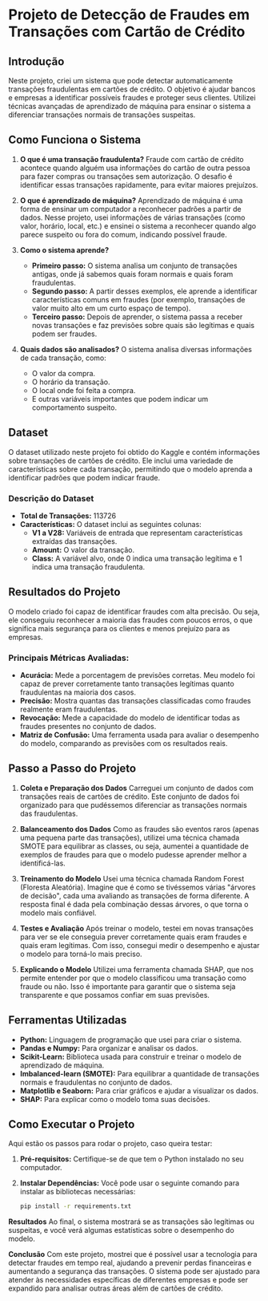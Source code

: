 # Projeto de Detecção de Fraudes em Transações com Cartão de Crédito

## Introdução
Neste projeto, criei um sistema que pode detectar automaticamente transações fraudulentas em cartões de crédito. O objetivo é ajudar bancos e empresas a identificar possíveis fraudes e proteger seus clientes. Utilizei técnicas avançadas de aprendizado de máquina para ensinar o sistema a diferenciar transações normais de transações suspeitas.

## Como Funciona o Sistema
1. **O que é uma transação fraudulenta?**
   Fraude com cartão de crédito acontece quando alguém usa informações do cartão de outra pessoa para fazer compras ou transações sem autorização. O desafio é identificar essas transações rapidamente, para evitar maiores prejuízos.

2. **O que é aprendizado de máquina?**
   Aprendizado de máquina é uma forma de ensinar um computador a reconhecer padrões a partir de dados. Nesse projeto, usei informações de várias transações (como valor, horário, local, etc.) e ensinei o sistema a reconhecer quando algo parece suspeito ou fora do comum, indicando possível fraude.

3. **Como o sistema aprende?**
   - **Primeiro passo:** O sistema analisa um conjunto de transações antigas, onde já sabemos quais foram normais e quais foram fraudulentas.
   - **Segundo passo:** A partir desses exemplos, ele aprende a identificar características comuns em fraudes (por exemplo, transações de valor muito alto em um curto espaço de tempo).
   - **Terceiro passo:** Depois de aprender, o sistema passa a receber novas transações e faz previsões sobre quais são legítimas e quais podem ser fraudes.

4. **Quais dados são analisados?**
   O sistema analisa diversas informações de cada transação, como:
   - O valor da compra.
   - O horário da transação.
   - O local onde foi feita a compra.
   - E outras variáveis importantes que podem indicar um comportamento suspeito.

## Dataset
O dataset utilizado neste projeto foi obtido do Kaggle e contém informações sobre transações de cartões de crédito. Ele inclui uma variedade de características sobre cada transação, permitindo que o modelo aprenda a identificar padrões que podem indicar fraude.

### Descrição do Dataset
- **Total de Transações:** 113726
- **Características:** O dataset inclui as seguintes colunas:
  - **V1 a V28:** Variáveis de entrada que representam características extraídas das transações.
  - **Amount:** O valor da transação.
  - **Class:** A variável alvo, onde 0 indica uma transação legítima e 1 indica uma transação fraudulenta.

## Resultados do Projeto
O modelo criado foi capaz de identificar fraudes com alta precisão. Ou seja, ele conseguiu reconhecer a maioria das fraudes com poucos erros, o que significa mais segurança para os clientes e menos prejuízo para as empresas.

### Principais Métricas Avaliadas:
- **Acurácia:** Mede a porcentagem de previsões corretas. Meu modelo foi capaz de prever corretamente tanto transações legítimas quanto fraudulentas na maioria dos casos.
- **Precisão:** Mostra quantas das transações classificadas como fraudes realmente eram fraudulentas.
- **Revocação:** Mede a capacidade do modelo de identificar todas as fraudes presentes no conjunto de dados.
- **Matriz de Confusão:** Uma ferramenta usada para avaliar o desempenho do modelo, comparando as previsões com os resultados reais.

## Passo a Passo do Projeto
1. **Coleta e Preparação dos Dados**
   Carreguei um conjunto de dados com transações reais de cartões de crédito. Este conjunto de dados foi organizado para que pudéssemos diferenciar as transações normais das fraudulentas.

2. **Balanceamento dos Dados**
   Como as fraudes são eventos raros (apenas uma pequena parte das transações), utilizei uma técnica chamada SMOTE para equilibrar as classes, ou seja, aumentei a quantidade de exemplos de fraudes para que o modelo pudesse aprender melhor a identificá-las.

3. **Treinamento do Modelo**
   Usei uma técnica chamada Random Forest (Floresta Aleatória). Imagine que é como se tivéssemos várias "árvores de decisão", cada uma avaliando as transações de forma diferente. A resposta final é dada pela combinação dessas árvores, o que torna o modelo mais confiável.

4. **Testes e Avaliação**
   Após treinar o modelo, testei em novas transações para ver se ele conseguia prever corretamente quais eram fraudes e quais eram legítimas. Com isso, consegui medir o desempenho e ajustar o modelo para torná-lo mais preciso.

5. **Explicando o Modelo**
   Utilizei uma ferramenta chamada SHAP, que nos permite entender por que o modelo classificou uma transação como fraude ou não. Isso é importante para garantir que o sistema seja transparente e que possamos confiar em suas previsões.

## Ferramentas Utilizadas
- **Python:** Linguagem de programação que usei para criar o sistema.
- **Pandas e Numpy:** Para organizar e analisar os dados.
- **Scikit-Learn:** Biblioteca usada para construir e treinar o modelo de aprendizado de máquina.
- **Imbalanced-learn (SMOTE):** Para equilibrar a quantidade de transações normais e fraudulentas no conjunto de dados.
- **Matplotlib e Seaborn:** Para criar gráficos e ajudar a visualizar os dados.
- **SHAP:** Para explicar como o modelo toma suas decisões.

## Como Executar o Projeto
Aqui estão os passos para rodar o projeto, caso queira testar:

1. **Pré-requisitos:** Certifique-se de que tem o Python instalado no seu computador.

2. **Instalar Dependências:** Você pode usar o seguinte comando para instalar as bibliotecas necessárias:

   ```bash
   pip install -r requirements.txt 


**Resultados**
 Ao final, o sistema mostrará se as transações são legítimas ou suspeitas, e você verá algumas estatísticas sobre o desempenho do modelo.

**Conclusão**
 Com este projeto, mostrei que é possível usar a tecnologia para detectar fraudes em tempo real, ajudando a prevenir perdas financeiras e aumentando a segurança das transações. O sistema pode ser ajustado para atender às necessidades específicas de diferentes empresas e pode ser expandido para analisar outras áreas além de cartões de crédito.